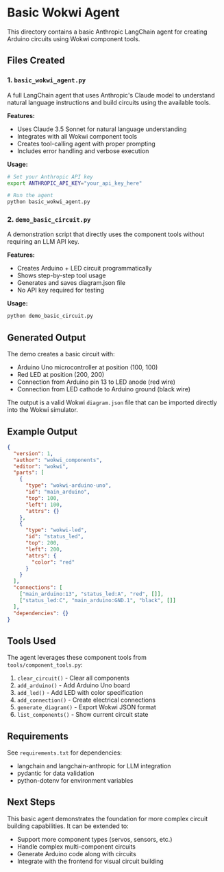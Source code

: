 # Basic Wokwi Agent

This directory contains a basic Anthropic LangChain agent for creating Arduino circuits using Wokwi component tools.

## Files Created

### 1. `basic_wokwi_agent.py`
A full LangChain agent that uses Anthropic's Claude model to understand natural language instructions and build circuits using the available tools.

**Features:**
- Uses Claude 3.5 Sonnet for natural language understanding
- Integrates with all Wokwi component tools
- Creates tool-calling agent with proper prompting
- Includes error handling and verbose execution

**Usage:**
```bash
# Set your Anthropic API key
export ANTHROPIC_API_KEY="your_api_key_here"

# Run the agent
python basic_wokwi_agent.py
```

### 2. `demo_basic_circuit.py`
A demonstration script that directly uses the component tools without requiring an LLM API key.

**Features:**
- Creates Arduino + LED circuit programmatically
- Shows step-by-step tool usage
- Generates and saves diagram.json file
- No API key required for testing

**Usage:**
```bash
python demo_basic_circuit.py
```

## Generated Output

The demo creates a basic circuit with:
- Arduino Uno microcontroller at position (100, 100)
- Red LED at position (200, 200)
- Connection from Arduino pin 13 to LED anode (red wire)
- Connection from LED cathode to Arduino ground (black wire)

The output is a valid Wokwi `diagram.json` file that can be imported directly into the Wokwi simulator.

## Example Output

```json
{
  "version": 1,
  "author": "wokwi_components",
  "editor": "wokwi",
  "parts": [
    {
      "type": "wokwi-arduino-uno",
      "id": "main_arduino",
      "top": 100,
      "left": 100,
      "attrs": {}
    },
    {
      "type": "wokwi-led",
      "id": "status_led",
      "top": 200,
      "left": 200,
      "attrs": {
        "color": "red"
      }
    }
  ],
  "connections": [
    ["main_arduino:13", "status_led:A", "red", []],
    ["status_led:C", "main_arduino:GND.1", "black", []]
  ],
  "dependencies": {}
}
```

## Tools Used

The agent leverages these component tools from `tools/component_tools.py`:

1. `clear_circuit()` - Clear all components
2. `add_arduino()` - Add Arduino Uno board
3. `add_led()` - Add LED with color specification
4. `add_connection()` - Create electrical connections
5. `generate_diagram()` - Export Wokwi JSON format
6. `list_components()` - Show current circuit state

## Requirements

See `requirements.txt` for dependencies:
- langchain and langchain-anthropic for LLM integration
- pydantic for data validation
- python-dotenv for environment variables

## Next Steps

This basic agent demonstrates the foundation for more complex circuit building capabilities. It can be extended to:
- Support more component types (servos, sensors, etc.)
- Handle complex multi-component circuits
- Generate Arduino code along with circuits
- Integrate with the frontend for visual circuit building